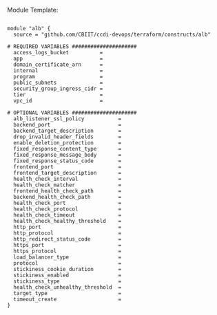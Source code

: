Module Template:

<pre><code>
module "alb" {
  source = "github.com/CBIIT/ccdi-devops/terraform/constructs/alb"

# REQUIRED VARIABLES #####################
  access_logs_bucket          =
  app                         =
  domain_certificate_arn      =
  internal                    =
  program                     =
  public_subnets              =
  security_group_ingress_cidr =
  tier                        =
  vpc_id                      =

# OPTIONAL VARIABLES #####################
  alb_listener_ssl_policy           =
  backend_port                      =
  backend_target_description        =
  drop_invalid_header_fields        =
  enable_deletion_protection        =
  fixed_response_content_type       =
  fixed_response_message_body       = 
  fixed_response_status_code        =
  frontend_port                     =
  frontend_target_description       =
  health_check_interval             =
  health_check_matcher              =
  frontend_health_check_path        =
  backend_health_check_path         =
  health_check_port                 =
  health_check_protocol             =
  health_check_timeout              =
  health_check_healthy_threshold    =
  http_port                         =
  http_protocol                     =
  http_redirect_status_code         =
  https_port                        =
  https_protocol                    =
  load_balancer_type                =
  protocol                          =
  stickiness_cookie_duration        =
  stickiness_enabled                =
  stickiness_type                   =
  health_check_unhealthy_threshold  =
  target_type                       =
  timeout_create                    =
}
</code></pre>